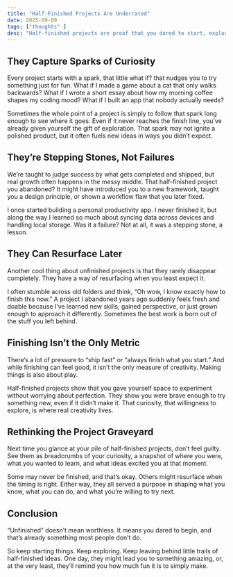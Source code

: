 ```yaml
---
title: "Half-Finished Projects Are Underrated"
date: 2025-09-09
tags: ["thoughts" ]
desc: "Half-finished projects are proof that you dared to start, explore, and experiment. Here’s why these unfinished ideas matter more than you think."
---
```


## They Capture Sparks of Curiosity

Every project starts with a spark,  that little what if? that nudges you to try
something just for fun. What if I made a game about a cat that only walks backwards?
What if I wrote a short essay about how my morning coffee shapes my coding mood?
What if I built an app that nobody actually needs?

Sometimes the whole point of a project is simply to follow that spark long enough
to see where it goes. Even if it never reaches the finish line, you’ve already given
yourself the gift of exploration. That spark may not ignite a polished product,
but it often fuels new ideas in ways you didn’t expect.

## They’re Stepping Stones, Not Failures

We’re taught to judge success by what gets completed and shipped, but real growth
often happens in the messy middle. That half-finished project you abandoned? It
might have introduced you to a new framework, taught you a design principle,
or shown a workflow flaw that you later fixed.

I once started building a personal productivity app. I never finished it, but
along the way I learned so much about syncing data across devices and handling
local storage. Was it a failure? Not at all,  it was a stepping stone, a lesson.

## They Can Resurface Later

Another cool thing about unfinished projects is that they rarely disappear
completely. They have a way of resurfacing when you least expect it.

I often stumble across old folders and think, “Oh wow, I know exactly how to
finish this now.” A project I abandoned years ago suddenly feels fresh and doable
because I’ve learned new skills, gained perspective, or just grown enough to
approach it differently. Sometimes the best work is born out of the stuff you left behind.

## Finishing Isn’t the Only Metric

There’s a lot of pressure to “ship fast” or “always finish what you start.” And
while finishing can feel good, it isn’t the only measure of creativity. Making
things is also about play.

Half-finished projects show that you gave yourself space to experiment without
worrying about perfection. They show you were brave enough to try something new,
even if it didn’t make it. That curiosity, that willingness to
explore, is where real creativity lives.

## Rethinking the Project Graveyard

Next time you glance at your pile of half-finished projects, don’t feel guilty.
See them as breadcrumbs of your curiosity,  a snapshot of where you were, what you
wanted to learn, and what ideas excited you at that moment.

Some may never be finished, and that’s okay. Others might resurface when the
timing is right. Either way, they all served a purpose in shaping what you know,
what you can do, and what you’re willing to try next.

## Conclusion

“Unfinished” doesn’t mean worthless. It means you dared to begin, and that’s
already something most people don’t do.

So keep starting things. Keep exploring. Keep leaving behind little trails of
half-finished ideas. One day, they might lead you to something amazing,  or,
at the very least, they’ll remind you how much fun it is to simply make.
